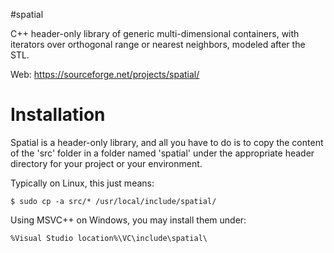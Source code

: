 #spatial

C++ header-only library of generic multi-dimensional containers, with iterators
over orthogonal range or nearest neighbors, modeled after the STL.

Web: https://sourceforge.net/projects/spatial/

# Installation

Spatial is a header-only library, and all you have to do is to copy the content
of the 'src' folder in a folder named 'spatial' under the appropriate header
directory for your project or your environment.

Typically on Linux, this just means:

```
$ sudo cp -a src/* /usr/local/include/spatial/
```

Using MSVC++ on Windows, you may install them under:
```
%Visual Studio location%\VC\include\spatial\
```
